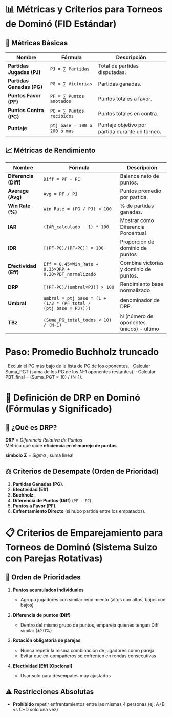 # 📊 Métricas y Criterios para Torneos de Dominó (FID Estándar)

## 🔢 Métricas Básicas
| **Nombre**            | **Fórmula**                          | **Descripción**                                  |
|-----------------------|--------------------------------------|------------------------------------------------|
| **Partidas Jugadas (PJ)** | `PJ = ∑ Partidas`                | Total de partidas disputadas.                  |
| **Partidas Ganadas (PG)** | `PG = ∑ Victorias`               | Partidas ganadas.                              |
| **Puntos Favor (PF)**    | `PF = ∑ Puntos anotados`         | Puntos totales a favor.                        |
| **Puntos Contra (PC)**   | `PC = ∑ Puntos recibidos`        | Puntos totales en contra.                      |
| **Puntaje**   | `ptj_base = 100 o 200 ó mas`        | Puntaje objetivo por partida durante un torneo.            |

## 📈 Métricas de Rendimiento
| **Nombre**            | **Fórmula**                          | **Descripción**                                  |
|-----------------------|--------------------------------------|------------------------------------------------|
| **Diferencia (Diff)** | `Diff = PF - PC`                   | Balance neto de puntos.                        |
| **Average (Avg)**     | `Avg = PF / PJ`                    | Puntos promedio por partida.                   |
| **Win Rate (%)**      | `Win Rate = (PG / PJ) × 100`       | % de partidas ganadas.                         |
| **IAR**   | `(IAR_calculado - 1) * 100`                     | Mostrar como Diferencia Porcentual    |
| **IDR**   | `[(PF-PC)/(PF+PC)] × 100`                       | Proporción de dominio de puntos            |
| **Efectividad (Eff)** | `Eff = 0.45×Win_Rate + 0.35×DRP + 0.20×PBT_normalizado` | Combina victorias y dominio de puntos.        |
| **DRP**         | `[(PF-PC)/(umbral×PJ)] × 100`                                 | Rendimiento base normalizado               |
| **Umbral** | `umbral = ptj_base * (1 + (1/3 * (PF_total / (ptj_base × PJ))))` | denominador de DRP.        |
| **TBz**      | `(Suma_PG_total_todos × 10) / (N-1)`     | N (número de oponentes únicos) - ultimo     |

# Paso: Promedio Buchholz truncado
·  Excluir el PG más bajo de la lista de PG de los oponentes.
·	Calcular Suma_PGT (suma de los PG de los N-1 oponentes restantes).
·	Calcular PBT_final = (Suma_PGT × 10) / (N-1).



# 📌 Definición de DRP en Dominó (Fórmulas y Significado)

## 🔎 **¿Qué es DRP?**
**DRP** = *Diferencia Relativa de Puntos*  
Métrica que mide **eficiencia en el manejo de puntos** 

**símbolo Σ** = *Sigma* , suma lineal   
 


## ⚖️ Criterios de Desempate (Orden de Prioridad)
1. **Partidas Ganadas (PG)**.  
2. **Efectividad (Eff)**.  
4. **Buchholz**.  
3. **Diferencia de Puntos (Diff)** (`PF - PC`).  
4. **Puntos a Favor (PF)**.  
5. **Enfrentamiento Directo** (si hubo partida entre los empatados).  

# 📋 Criterios de Emparejamiento para Torneos de Dominó (Sistema Suizo con Parejas Rotativas)

## 🔄 Orden de Prioridades
1. **Puntos acumulados individuales**  
   - Agrupa jugadores con similar rendimiento (altos con altos, bajos con bajos)

2. **Diferencia de puntos (Diff)**  
   - Dentro del mismo grupo de puntos, empareja quienes tengan Diff similar (±20%)

3. **Rotación obligatoria de parejas**  
   - Nunca repetir la misma combinación de jugadores como pareja
   - Evitar que ex-compañeros se enfrenten en rondas consecutivas

4. **Efectividad (Eff) [Opcional]**  
   - Usar solo para desempates muy ajustados

## ⚠️ Restricciones Absolutas
- **Prohibido** repetir enfrentamientos entre las mismas 4 personas (ej: A+B vs C+D solo una vez)
